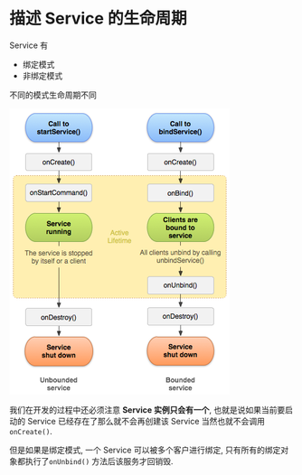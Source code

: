# 描述 Service 的生命周期

Service 有

* 绑定模式
* 非绑定模式

不同的模式生命周期不同

![Service 生命周期](service-生命周期.png)

我们在开发的过程中还必须注意 **Service 实例只会有一个**, 也就是说如果当前要启动的 Service 已经存在了那么就不会再创建该 Service 当然也就不会调用 `onCreate()`.

但是如果是绑定模式, 一个 Service 可以被多个客户进行绑定, 只有所有的绑定对象都执行了`onUnbind()` 方法后该服务才回销毁.


